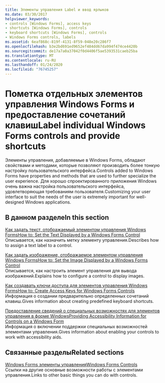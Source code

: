 ```yaml
---
title: Элементы управления Label и ввод ярлыков
ms.date: 03/30/2017
helpviewer_keywords:
- controls [Windows Forms], access keys
- shortcuts [Windows Forms], controls
- keyboard shortcuts [Windows Forms], controls
- Windows Forms controls, labels
ms.assetid: 6eaf868c-819f-4131-8f59-048e20c286f7
ms.openlocfilehash: b3e2bd691ed9652ef484dd67da994f474ce4420b
ms.sourcegitcommit: de17a7a0a37042f0d4406f5ae5393531caeb25ba
ms.translationtype: MT
ms.contentlocale: ru-RU
ms.lasthandoff: 01/24/2020
ms.locfileid: "76745257"
---
```

# <a name="label-individual-windows-forms-controls-and-provide-shortcuts"></a><span data-ttu-id="0c249-102">Пометка отдельных элементов управления Windows Forms и предоставление сочетаний клавиш</span><span class="sxs-lookup"><span data-stu-id="0c249-102">Label individual Windows Forms controls and provide shortcuts</span></span>

<span data-ttu-id="0c249-103">Элементы управления, добавляемые в Windows Forms, обладают свойствами и методами, которые позволяют производить более тонкую настройку пользовательского интерфейса.</span><span class="sxs-lookup"><span data-stu-id="0c249-103">Controls added to Windows Forms have properties and methods that are used to further specialize the user experience.</span></span> <span data-ttu-id="0c249-104">Для хорошо спроектированного приложения Windows очень важна настройка пользовательского интерфейса, удовлетворяющая требованиям пользователя.</span><span class="sxs-lookup"><span data-stu-id="0c249-104">Customizing your user interface to suit the needs of the user is extremely important for well-designed Windows applications.</span></span>

## <a name="in-this-section"></a><span data-ttu-id="0c249-105">В данном разделе</span><span class="sxs-lookup"><span data-stu-id="0c249-105">In this section</span></span>

<span data-ttu-id="0c249-106">[Как задать текст, отображаемый элементом управления Windows Forms](how-to-set-the-text-displayed-by-a-windows-forms-control.md)</span><span class="sxs-lookup"><span data-stu-id="0c249-106">[How to: Set the Text Displayed by a Windows Forms Control](how-to-set-the-text-displayed-by-a-windows-forms-control.md)</span></span>\
<span data-ttu-id="0c249-107">Описывается, как назначить метку элементу управления.</span><span class="sxs-lookup"><span data-stu-id="0c249-107">Describes how to assign a text label to a control.</span></span>

<span data-ttu-id="0c249-108">[Как задать изображение, отображаемое элементом управления Windows Forms](how-to-set-the-image-displayed-by-a-windows-forms-control.md)</span><span class="sxs-lookup"><span data-stu-id="0c249-108">[How to: Set the Image Displayed by a Windows Forms Control](how-to-set-the-image-displayed-by-a-windows-forms-control.md)</span></span>\
<span data-ttu-id="0c249-109">Описывается, как настроить элемент управления для вывода изображений.</span><span class="sxs-lookup"><span data-stu-id="0c249-109">Explains how to configure a control to display images.</span></span>

<span data-ttu-id="0c249-110">[Как создавать ключи доступа для элементов управления Windows Forms](how-to-create-access-keys-for-windows-forms-controls.md)</span><span class="sxs-lookup"><span data-stu-id="0c249-110">[How to: Create Access Keys for Windows Forms Controls](how-to-create-access-keys-for-windows-forms-controls.md)</span></span>\
<span data-ttu-id="0c249-111">Информация о создании предварительно определенных сочетаний клавиш.</span><span class="sxs-lookup"><span data-stu-id="0c249-111">Gives information about creating predefined keyboard shortcuts.</span></span>

<span data-ttu-id="0c249-112">[Предоставление сведений о специальных возможностях для элементов управления в форме Windows](providing-accessibility-information-for-controls-on-a-windows-form.md)</span><span class="sxs-lookup"><span data-stu-id="0c249-112">[Providing Accessibility Information for Controls on a Windows Form](providing-accessibility-information-for-controls-on-a-windows-form.md)</span></span>\
<span data-ttu-id="0c249-113">Информация о включении поддержки специальных возможностей элементами управления.</span><span class="sxs-lookup"><span data-stu-id="0c249-113">Gives information about enabling your controls to work with accessibility aids.</span></span>

## <a name="related-sections"></a><span data-ttu-id="0c249-114">Связанные разделы</span><span class="sxs-lookup"><span data-stu-id="0c249-114">Related sections</span></span>

<span data-ttu-id="0c249-115">[Windows Forms элементы управления](index.md)</span><span class="sxs-lookup"><span data-stu-id="0c249-115">[Windows Forms Controls](index.md)</span></span>\
<span data-ttu-id="0c249-116">Ссылки на другие основные возможности работы с элементами управления.</span><span class="sxs-lookup"><span data-stu-id="0c249-116">Links to other basic things you can do with controls.</span></span>
